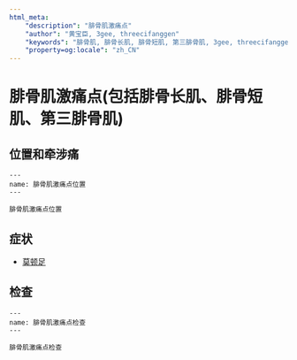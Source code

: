 ```yaml
---
html_meta:
    "description": "腓骨肌激痛点"
    "author": "黄宝臣, 3gee, threecifanggen"
    "keywords": "腓骨肌, 腓骨长肌, 腓骨短肌, 第三腓骨肌, 3gee, threecifanggen, 医学百科, 黄宝臣"
    "property=og:locale": "zh_CN"
---
```

# 腓骨肌激痛点(包括腓骨长肌、腓骨短肌、第三腓骨肌)

## 位置和牵涉痛

```{figure} /_static/img/2022-01-31-13-14-15.png
---
name: 腓骨肌激痛点位置
---

腓骨肌激痛点位置
```

## 症状

* [莫顿足](../../diseases/sport/莫顿足)

## 检查

```{figure} /_static/img/2022-01-31-13-42-40.png
---
name: 腓骨肌激痛点检查
---

腓骨肌激痛点检查
```